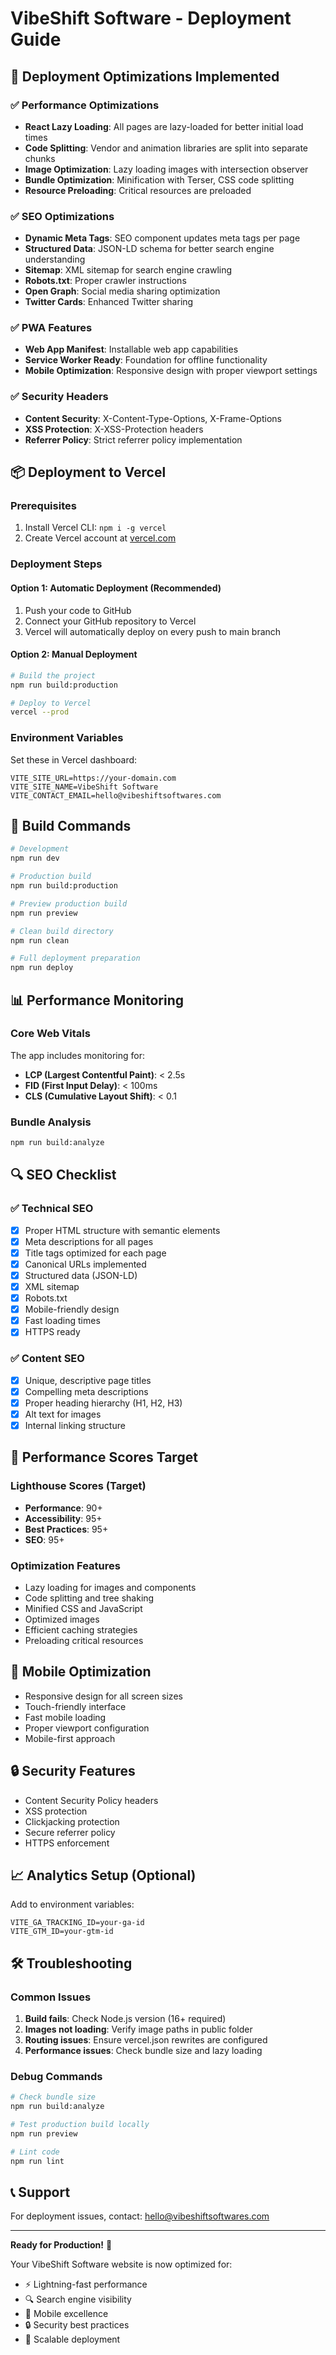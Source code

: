 # VibeShift Software - Deployment Guide

## 🚀 Deployment Optimizations Implemented

### ✅ Performance Optimizations
- **React Lazy Loading**: All pages are lazy-loaded for better initial load times
- **Code Splitting**: Vendor and animation libraries are split into separate chunks
- **Image Optimization**: Lazy loading images with intersection observer
- **Bundle Optimization**: Minification with Terser, CSS code splitting
- **Resource Preloading**: Critical resources are preloaded

### ✅ SEO Optimizations
- **Dynamic Meta Tags**: SEO component updates meta tags per page
- **Structured Data**: JSON-LD schema for better search engine understanding
- **Sitemap**: XML sitemap for search engine crawling
- **Robots.txt**: Proper crawler instructions
- **Open Graph**: Social media sharing optimization
- **Twitter Cards**: Enhanced Twitter sharing

### ✅ PWA Features
- **Web App Manifest**: Installable web app capabilities
- **Service Worker Ready**: Foundation for offline functionality
- **Mobile Optimization**: Responsive design with proper viewport settings

### ✅ Security Headers
- **Content Security**: X-Content-Type-Options, X-Frame-Options
- **XSS Protection**: X-XSS-Protection headers
- **Referrer Policy**: Strict referrer policy implementation

## 📦 Deployment to Vercel

### Prerequisites
1. Install Vercel CLI: `npm i -g vercel`
2. Create Vercel account at [vercel.com](https://vercel.com)

### Deployment Steps

#### Option 1: Automatic Deployment (Recommended)
1. Push your code to GitHub
2. Connect your GitHub repository to Vercel
3. Vercel will automatically deploy on every push to main branch

#### Option 2: Manual Deployment
```bash
# Build the project
npm run build:production

# Deploy to Vercel
vercel --prod
```

### Environment Variables
Set these in Vercel dashboard:
```
VITE_SITE_URL=https://your-domain.com
VITE_SITE_NAME=VibeShift Software
VITE_CONTACT_EMAIL=hello@vibeshiftsoftwares.com
```

## 🔧 Build Commands

```bash
# Development
npm run dev

# Production build
npm run build:production

# Preview production build
npm run preview

# Clean build directory
npm run clean

# Full deployment preparation
npm run deploy
```

## 📊 Performance Monitoring

### Core Web Vitals
The app includes monitoring for:
- **LCP (Largest Contentful Paint)**: < 2.5s
- **FID (First Input Delay)**: < 100ms
- **CLS (Cumulative Layout Shift)**: < 0.1

### Bundle Analysis
```bash
npm run build:analyze
```

## 🔍 SEO Checklist

### ✅ Technical SEO
- [x] Proper HTML structure with semantic elements
- [x] Meta descriptions for all pages
- [x] Title tags optimized for each page
- [x] Canonical URLs implemented
- [x] Structured data (JSON-LD)
- [x] XML sitemap
- [x] Robots.txt
- [x] Mobile-friendly design
- [x] Fast loading times
- [x] HTTPS ready

### ✅ Content SEO
- [x] Unique, descriptive page titles
- [x] Compelling meta descriptions
- [x] Proper heading hierarchy (H1, H2, H3)
- [x] Alt text for images
- [x] Internal linking structure

## 🚀 Performance Scores Target

### Lighthouse Scores (Target)
- **Performance**: 90+
- **Accessibility**: 95+
- **Best Practices**: 95+
- **SEO**: 95+

### Optimization Features
- Lazy loading for images and components
- Code splitting and tree shaking
- Minified CSS and JavaScript
- Optimized images
- Efficient caching strategies
- Preloading critical resources

## 📱 Mobile Optimization

- Responsive design for all screen sizes
- Touch-friendly interface
- Fast mobile loading
- Proper viewport configuration
- Mobile-first approach

## 🔒 Security Features

- Content Security Policy headers
- XSS protection
- Clickjacking protection
- Secure referrer policy
- HTTPS enforcement

## 📈 Analytics Setup (Optional)

Add to environment variables:
```
VITE_GA_TRACKING_ID=your-ga-id
VITE_GTM_ID=your-gtm-id
```

## 🛠 Troubleshooting

### Common Issues
1. **Build fails**: Check Node.js version (16+ required)
2. **Images not loading**: Verify image paths in public folder
3. **Routing issues**: Ensure vercel.json rewrites are configured
4. **Performance issues**: Check bundle size and lazy loading

### Debug Commands
```bash
# Check bundle size
npm run build:analyze

# Test production build locally
npm run preview

# Lint code
npm run lint
```

## 📞 Support

For deployment issues, contact: hello@vibeshiftsoftwares.com

---

**Ready for Production!** 🎉

Your VibeShift Software website is now optimized for:
- ⚡ Lightning-fast performance
- 🔍 Search engine visibility
- 📱 Mobile excellence
- 🔒 Security best practices
- 🚀 Scalable deployment